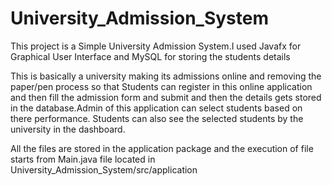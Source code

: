 # University_Admission_System

This project is  a Simple University Admission System.I used Javafx for Graphical User Interface and  MySQL for storing the students details


This is basically a university making its  admissions online and removing the paper/pen process so that Students can register in this online  application and then fill the admission form and submit and then the details gets stored in the database.Admin of this application can select students based on there performance. Students can also see the selected students by the university in the dashboard.


All the files are stored in the application package and the execution of file starts from Main.java file located in University_Admission_System/src/application
